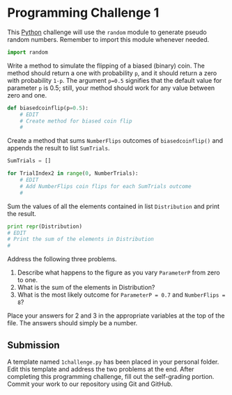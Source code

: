# Programming Challenge 1

This [Python](https://www.python.org) challenge will use the `random` module to generate pseudo random numbers.
Remember to import this module whenever needed.

```python
import random
```

Write a method to simulate the flipping of a biased (binary) coin.
The method should return a one with probability `p`, and it should return a zero with probability `1-p`.
The argument `p=0.5` signifies that the default value for parameter `p` is 0.5; still, your method should work for any value between zero and one.

```python
def biasedcoinflip(p=0.5):
    # EDIT
    # Create method for biased coin flip
    #
```

Create a method that sums `NumberFlips` outcomes of `biasedcoinflip()` and appends the result to list `SumTrials`.

```python
SumTrials = []

for TrialIndex2 in range(0, NumberTrials):
    # EDIT
    # Add NumberFlips coin flips for each SumTrials outcome
    #
```

Sum the values of all the elements contained in list `Distribution` and print the result.

```python
print repr(Distribution)
# EDIT
# Print the sum of the elements in Distribution
#
```

Address the following three problems.

1. Describe what happens to the figure as you vary `ParameterP` from zero to one.
2. What is the sum of the elements in Distribution? 
3. What is the most likely outcome for `ParameterP = 0.7` and `NumberFlips = 8`?

Place your answers for 2 and 3 in the appropriate variables at the top of the file. The answers should simply be a number. 



## Submission

A template named `1challenge.py` has been placed in your personal folder.
Edit this template and address the two problems at the end.
After completing this programming challenge, fill out the self-grading portion.
Commit your work to our repository using Git and GitHub.



